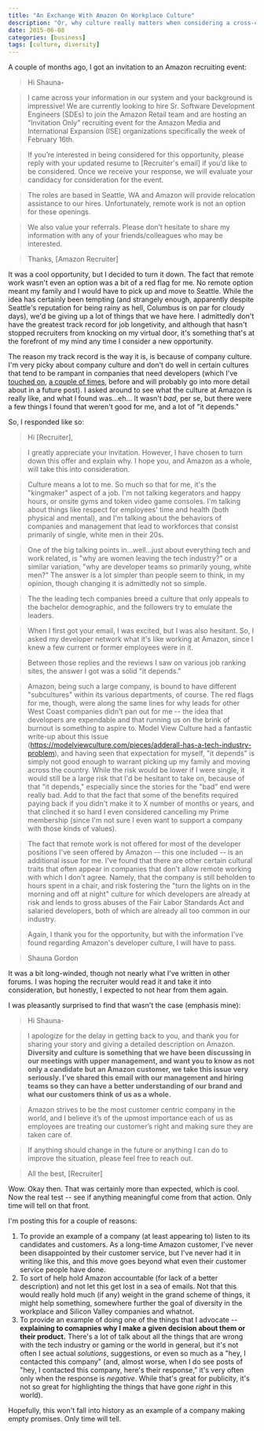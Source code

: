 ```yaml
---
title: "An Exchange With Amazon On Workplace Culture"
description: "Or, why culture really matters when considering a cross-country move."
date: 2015-06-08
categories: [business]
tags: [culture, diversity]
---
```


A couple of months ago, I got an invitation to an Amazon recruiting event:

> Hi Shauna-

> I came across your information in our system and your background is impressive! We are currently looking to hire Sr. Software Development Engineers (SDEs) to join the Amazon Retail team and are hosting an “Invitation Only” recruiting event for the Amazon Media and International Expansion (ISE) organizations specifically the week of February 16th.

> If you’re interested in being considered for this opportunity, please reply with your updated resume to [Recruiter's email] if you’d like to be considered. Once we receive your response, we will evaluate your candidacy for consideration for the event.

> The roles are based in Seattle, WA and Amazon will provide relocation assistance to our hires. Unfortunately, remote work is not an option for these openings.

> We also value your referrals. Please don’t hesitate to share my information with any of your friends/colleagues who may be interested.

> Thanks,
> [Amazon Recruiter]

It was a cool opportunity, but I decided to turn it down. The fact that remote work wasn't even an option was a bit of a red flag for me. No remote option meant my family and I would have to pick up and move to Seattle. While the idea has certainly been tempting (and strangely enough, apparently despite Seattle's reputation for being rainy as hell, Columbus is on par for cloudy days), we'd be giving up a lot of things that we have here. I admittedly don't have the greatest track record for job longetivity, and although that hasn't stopped recruiters from knocking on my virtual door, it's something that's at the forefront of my mind any time I consider a new opportunity.

The reason my track record is the way it is, is because of company culture. I'm very picky about company culture and don't do well in certain cultures that tend to be rampant in companies that need developers (which I've [touched on](http://shaunagordon.com/blog/2014/10/15/dear-recruiters/), [a couple of times](http://shaunagordon.com/blog/2015/05/15/in-defense-of-remote-friendly-work-environments/), before and will probably go into more detail about in a future post). I asked around to see what the culture at Amazon is really like, and what I found was...eh... It wasn't *bad*, per se, but there were a few things I found that weren't good for me, and a lot of "it depends."

So, I responded like so:

> Hi [Recruiter],

> I greatly appreciate your invitation. However, I have chosen to turn down this offer and explain why. I hope you, and Amazon as a whole, will take this into consideration.

> Culture means a lot to me. So much so that for me, it's the "kingmaker" aspect of a job. I'm not talking kegerators and happy hours, or onsite gyms and token video game consoles. I'm talking about things like respect for employees' time and health (both physical and mental), and I'm talking about the behaviors of companies and management that lead to workforces that consist primarily of single, white men in their 20s.

> One of the big talking points in...well...just about everything tech and work related, is "why are women leaving the tech industry?" or a similar variation, "why are developer teams so primarily young, white men?" The answer is a lot simpler than people seem to think, in my opinion, though changing it is admittedly not so simple.

> The the leading tech companies breed a culture that only appeals to the bachelor demographic, and the followers try to emulate the leaders.

> When I first got your email, I was excited, but I was also hesitant. So, I asked my developer network what it's like working at Amazon, since I knew a few current or former employees were in it.

> Between those replies and the reviews I saw on various job ranking sites, the answer I got was a solid "it depends."

> Amazon, being such a large company, is bound to have different "subcultures" within its various departments, of course. The red flags for me, though, were along the same lines for why leads for other West Coast companies didn't pan out for me -- the idea that developers are expendable and that running us on the brink of burnout is something to aspire to. Model View Culture had a fantastic write-up about this issue (https://modelviewculture.com/pieces/adderall-has-a-tech-industry-problem), and having seen that expectation for myself, "it depends" is simply not good enough to warrant picking up my family and moving across the country. While the risk would be lower if I were single, it would still be a large risk that I'd be hesitant to take on, because of that "it depends," especially since the stories for the "bad" end were really bad. Add to that the fact that some of the benefits required paying back if you didn't make it to X number of months or years, and that clinched it so hard I even considered cancelling my Prime membership (since I'm not sure I even want to support a company with those kinds of values).

> The fact that remote work is not offered for most of the developer positions I've seen offered by Amazon -- this one included -- is an additional issue for me. I've found that there are other certain cultural traits that often appear in companies that don't allow remote working with which I don't agree. Namely, that the company is still beholden to hours spent in a chair, and risk fostering the "turn the lights on in the morning and off at night" culture for which developers are already at risk and lends to gross abuses of the Fair Labor Standards Act and salaried developers, both of which are already all too common in our industry.

> Again, I thank you for the opportunity, but with the information I've found regarding Amazon's developer culture, I will have to pass.

> Shauna Gordon

It was a bit long-winded, though not nearly what I've written in other forums. I was hoping the recruiter would read it and take it into consideration, but honestly, I expected to not hear from them again.

I was pleasantly surprised to find that wasn't the case (emphasis mine):

> Hi Shauna-

> I apologize for the delay in getting back to you, and thank you for sharing your story and giving a detailed description on Amazon.  **Diversity and culture is something that we have been discussing in our meetings with upper management, and want you to know as not only a candidate but an Amazon customer, we take this issue very seriously. I’ve shared this email with our management and hiring teams so they can have a better understanding of our brand and what our customers think of us as a whole.**

> Amazon strives to be the most customer centric company in the world, and I believe it’s of the upmost importance each of us as employees are treating our customer’s right and making sure they are taken care of.

> If anything should change in the future or anything I can do to improve the situation, please feel free to reach out.

> All the best,
> [Recruiter]

Wow. Okay then. That was certainly more than expected, which is cool. Now the real test -- see if anything meaningful come from that action. Only time will tell on that front.

I'm posting this for a couple of reasons:

1. To provide an example of a company (at least appearing to) listen to its candidates and customers. As a long-time Amazon customer, I've never been disappointed by their customer service, but I've never had it in writing like this, and this move goes beyond what even their customer service people have done.
2. To sort of help hold Amazon accountable (for lack of a better description) and not let this get lost in a sea of emails. Not that this would really hold much (if any) weight in the grand scheme of things, it might help something, somewhere further the goal of diversity in the workplace and Silicon Valley companies and whatnot.
3. To provide an example of doing one of the things that I advocate -- **explaining to comapnies why I make a given decision about them or their product.** There's a lot of talk about all the things that are wrong with the tech industry or gaming or the world in general, but it's not often I see actual *solutions*, suggestions, or even so much as a "hey, I contacted this company" (and, almost worse, when I do see posts of "hey, I contacted this company, here's their response," it's very often only when the response is *negative*. While that's great for publicity, it's not so great for highlighting the things that have gone *right* in this world).

Hopefully, this won't fall into history as an example of a company making empty promises. Only time will tell.